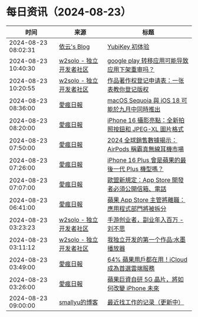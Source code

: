 ﻿# 每日资讯（2024-08-23）

|时间|来源|标题|
|---|---|---|
|2024-08-23 08:02:31|[依云's Blog](https://blog.lilydjwg.me/feed)|[YubiKey 初体验](https://blog.lilydjwg.me/posts/216867.html)|
|2024-08-23 10:40:30|[w2solo - 独立开发者社区](https://w2solo.com/topics/feed)|[google play 转移应用可能导致应用下架重审吗？](https://w2solo.com/topics/4953)|
|2024-08-23 10:20:55|[w2solo - 独立开发者社区](https://w2solo.com/topics/feed)|[作品著作权登记申请表：一张表教你登记版权](https://w2solo.com/topics/4952)|
|2024-08-23 08:36:00|[愛瘋日報](http://www.iphonetaiwan.org/feeds/posts/default)|[macOS Sequoia 與 iOS 18 可能於九月中同時推出](https://www.iphonetaiwan.org/2024/08/macos-sequoia-ios-18-release-features-updates.html)|
|2024-08-23 08:20:00|[愛瘋日報](http://www.iphonetaiwan.org/feeds/posts/default)|[iPhone 16 攝影亮點：全新拍照按鈕和 JPEG-XL 圖片格式](https://www.iphonetaiwan.org/2024/08/iphone-16-new-camera-jpeg-xl.html)|
|2024-08-23 07:50:00|[愛瘋日報](http://www.iphonetaiwan.org/feeds/posts/default)|[2024 全球銷售數據揭示：AirPods 稱霸真無線耳機市場](https://www.iphonetaiwan.org/2024/08/global-tws-earbuds-sales-ranking.html)|
|2024-08-23 07:26:00|[愛瘋日報](http://www.iphonetaiwan.org/feeds/posts/default)|[iPhone 16 Plus 會是蘋果的最後一代 Plus 機型嗎？](https://www.iphonetaiwan.org/2024/08/iphone-16-plus-final-generation.html)|
|2024-08-23 07:07:00|[愛瘋日報](http://www.iphonetaiwan.org/feeds/posts/default)|[歐盟新規定：App Store 開發者必須公開信箱、電話](https://www.iphonetaiwan.org/2024/08/eu-app-store-regulations.html)|
|2024-08-23 06:41:00|[愛瘋日報](http://www.iphonetaiwan.org/feeds/posts/default)|[蘋果 App Store 主管將離職：應用程式部門將被拆分](https://www.iphonetaiwan.org/2024/08/apple-app-store-restructuring.html)|
|2024-08-23 03:23:23|[w2solo - 独立开发者社区](https://w2solo.com/topics/feed)|[手游创业者，副业年入百万 - 刘不思](https://w2solo.com/topics/4951)|
|2024-08-23 03:11:12|[w2solo - 独立开发者社区](https://w2solo.com/topics/feed)|[我独立开发的第一个作品:水墨播放器](https://w2solo.com/topics/4950)|
|2024-08-23 03:49:00|[愛瘋日報](http://www.iphonetaiwan.org/feeds/posts/default)|[64% 蘋果用戶都在用！iCloud 成為首選雲端服務](https://www.iphonetaiwan.org/2024/08/icloud-storage-popularity.html)|
|2024-08-23 03:26:00|[愛瘋日報](http://www.iphonetaiwan.org/feeds/posts/default)|[蘋果巨資自研 5G 晶片，將如何改變 iPhone 未來](https://www.iphonetaiwan.org/2024/08/apple-5g-modem-innovation.html)|
|2024-08-23 09:00:00|[smallyu的博客](https://smallyu.net/atom.xml)|[最近找工作的记录（更新中）](https://smallyu.net/2024/08/23/%E6%9C%80%E8%BF%91%E6%89%BE%E5%B7%A5%E4%BD%9C%E7%9A%84%E8%AE%B0%E5%BD%95/)|
